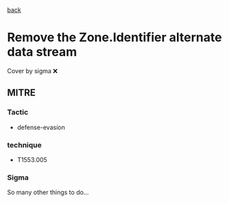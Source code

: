 [back](../index.md)
# Remove the Zone.Identifier alternate data stream
Cover by sigma :x: 

## MITRE
### Tactic
  - defense-evasion

### technique
  - T1553.005

### Sigma

 So many other things to do...